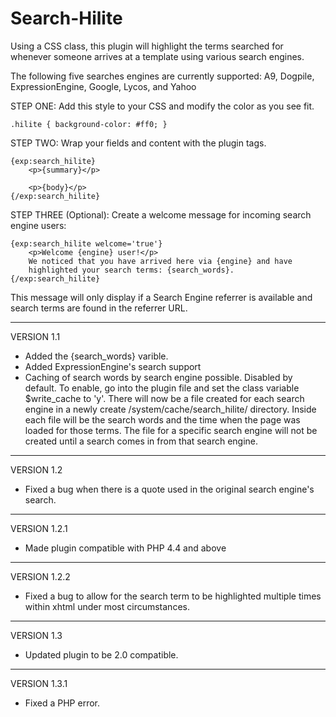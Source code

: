 # Search-Hilite

Using a CSS class, this plugin will highlight the terms searched
for whenever someone arrives at a template using various search engines.

The following five searches engines are currently supported:
A9, Dogpile, ExpressionEngine, Google, Lycos, and Yahoo

STEP ONE:
Add this style to your CSS and modify the color as you see fit.

    .hilite { background-color: #ff0; }

STEP TWO:
Wrap your fields and content with the plugin tags.

    {exp:search_hilite}
        <p>{summary}</p>

        <p>{body}</p>
    {/exp:search_hilite}

STEP THREE (Optional):
Create a welcome message for incoming search engine users:

    {exp:search_hilite welcome='true'}
        <p>Welcome {engine} user!</p>
        We noticed that you have arrived here via {engine} and have
        highlighted your search terms: {search_words}.
    {/exp:search_hilite}

This message will only display if a Search Engine referrer is available
and search terms are found in the referrer URL.

******************
VERSION 1.1

- Added the {search_words} varible.
- Added ExpressionEngine's search support
- Caching of search words by search engine possible. Disabled by default. To enable, go into
the plugin file and set the class variable $write_cache to 'y'. There will now be a file
created for each search engine in a newly create /system/cache/search_hilite/ directory. Inside
each file will be the search words and the time when the page was loaded for those terms.
The file for a specific search engine will not be created until a search comes in from that
search engine.

******************
VERSION 1.2

- Fixed a bug when there is a quote used in the original search engine's search.

******************
VERSION 1.2.1

- Made plugin compatible with PHP 4.4 and above

******************
VERSION 1.2.2

- Fixed a bug to allow for the search term to be highlighted multiple times within xhtml under most circumstances.

******************
VERSION 1.3

- Updated plugin to be 2.0 compatible.

******************
VERSION 1.3.1

- Fixed a PHP error.

